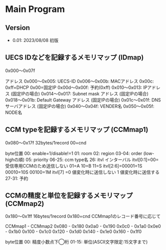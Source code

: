 # Main Program

## Version

* 0.01: 2023/08/08 初版

## UECS IDなどを記録するメモリマップ (IDmap)

0x000〜0x07f

アドレス
0x000〜0x005: UECS-ID
0x006〜0x00b: MACアドレス
0x00c: 0xff=DHCP
       0x00=固定IP
0x00d〜0x00f: 予約(0xff)
0x010〜0x013: IPアドレス (固定IPの場合)
0x014〜0x017: Subnet mask アドレス (固定IPの場合)
0x018〜0x01b: Default Gateway アドレス (固定IPの場合)
0x01c〜0x01f: DNSサーバアドレス (固定IPの場合)
0x040〜0x04f: VENDER名
0x050〜0x05f: NODE名

## CCM typeを記録するメモリマップ (CCMmap1)

0x080〜0x17f
32bytes/1record
00=cnd

byte位置 
00: enable=1/disable!=1
01: room
02: region
03-04: order (low-highの順)
05: priority
06-25: ccm type名
26: itvl インターバル
    itvl[0:1]=00=受信専用CCMのため送信しない
              01=A
              10=B
	      11=S
    itvl[2:6]=00001=1S
              00010=10S
	      00100=1M
    itvl[7]  =0 値変化時に送信しない
              1 値変化時に送信する
27-31: 予約

## CCMの精度と単位を記録するメモリマップ (CCMmap2)

0x180〜0x1ff
16bytes/1record
0x180=cnd
CCMmap1のレコード番号に応じて

CCMmap1 - CCMmap2
 0x080  -  0x180
 0x0a0  -  0x190
 0x0c0  -  0x1a0
 0x0e0  -  0x1b0
 0x100  -  0x1c0
 0x120  -  0x1d0
 0x140  -  0x1e0
 0x160  -  0x1f0
  
byte位置 
00: 精度小数点下◯桁
01-15: 単位(ASCII文字限定:15文字まで)

